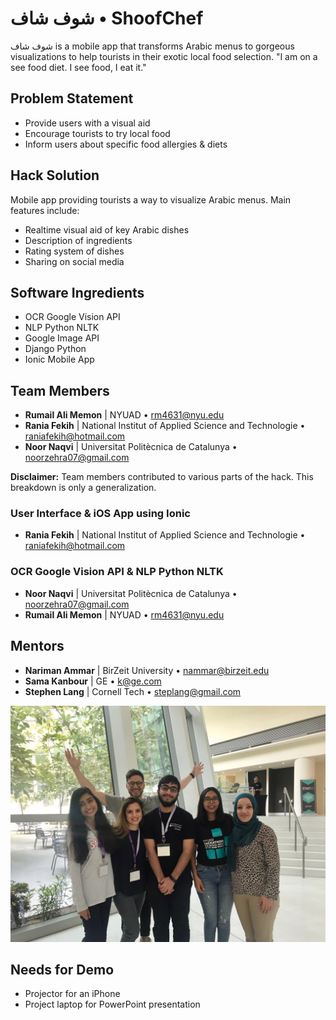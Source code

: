 # شوف شاف • ShoofChef

شوف شاف is a mobile app that transforms Arabic menus to gorgeous visualizations to help tourists in their exotic local food selection.
"I am on a see food diet. I see food, I eat it."

## Problem Statement

  - Provide users with a visual aid
  - Encourage tourists to try local food
  - Inform users about specific food allergies & diets

## Hack Solution

Mobile app providing tourists a way to visualize Arabic menus. Main features include:
  - Realtime visual aid of key Arabic dishes
  - Description of ingredients
  - Rating system of dishes
  - Sharing on social media

## Software Ingredients

  - OCR Google Vision API
  - NLP Python NLTK
  - Google Image API
  - Django Python
  - Ionic Mobile App

## Team Members

  - **Rumail Ali Memon** | NYUAD • <rm4631@nyu.edu>
  - **Rania Fekih** | National Institut of Applied Science and Technologie • <raniafekih@hotmail.com>
  - **Noor Naqvi** | Universitat Politècnica de Catalunya • <noorzehra07@gmail.com>

**Disclaimer:** Team members contributed to various parts of the hack. This breakdown is only a generalization.

### User Interface & iOS App using Ionic

  - **Rania Fekih** | National Institut of Applied Science and Technologie • <raniafekih@hotmail.com>

### OCR Google Vision API & NLP Python NLTK

  - **Noor Naqvi** | Universitat Politècnica de Catalunya • <noorzehra07@gmail.com>
  - **Rumail Ali Memon** | NYUAD • <rm4631@nyu.edu> 

## Mentors

  - **Nariman Ammar** | BirZeit University • <nammar@birzeit.edu>
  - **Sama Kanbour** | GE • <k@ge.com>
  - **Stephen Lang** | Cornell Tech • <steplang@gmail.com>

![Logo](team.jpg)

## Needs for Demo

  - Projector for an iPhone
  - Project laptop for PowerPoint presentation

